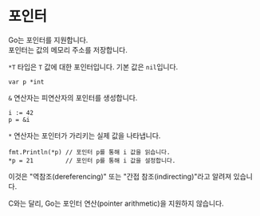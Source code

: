 # 포인터

Go는 포인터를 지원합니다.  
포인터는 값의 메모리 주소를 저장합니다.

`*T` 타입은 `T` 값에 대한 포인터입니다. 기본 값은 `nil`입니다.

	var p *int

`&` 연산자는 피연산자의 포인터를 생성합니다.

	i := 42
	p = &i

`*` 연산자는 포인터가 가리키는 실제 값을 나타냅니다.

	fmt.Println(*p) // 포인터 p를 통해 i 값을 읽습니다.
	*p = 21         // 포인터 p를 통해 i 값을 설정합니다.

이것은 "역참조(dereferencing)" 또는 "간접 참조(indirecting)"라고 알려져 있습니다.

C와는 달리, Go는 포인터 연산(pointer arithmetic)을 지원하지 않습니다.